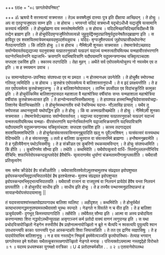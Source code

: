 +++
title = "०८ छागलेयोपनिषत्"

+++
ॐ ऋषयो वै सरस्वत्यां सत्रमासत । तेऽथ कवषमैलूषं दास्याः पुत्र इति दीक्षाया आच्छिदन् । ते होचुः । अप वा एतदृग्यजुषादप साम्न इति । स होवाच । भगवन्तो यदिदं सत्रमाध्यै यदृचोऽधीध्वै यद्यजूंषि यत्सामानि कस्यायं महिमेति । ते होचुर्ब्राह्मणा वाव स्मस्तेषामेवमिति ॥ 
स होवाच । यदिदमिच्छाचिदिच्छाचिदीक्षध्वै किं तद्येन ब्राह्मण इति । ते होचुर्यदिदमृग्यजुषैरेवोपवत्वन्नो जुहुवुर्यद्वैनमुपाघ्रासिषुर्यदुपानेषतैतद्ब्राह्मणा इति । स हाविदूर एव शवशयितमात्रेयमच्छावदमुपदर्शयन्नुवाच । यदिद- मृग्यजुषैरुपवत्वं जुहोपाघ्रासीदथोपानेष्ट नैतदत्यगादिति । किं तदिति होचुः ॥ 
I 
स होवाच । नैमिषेऽमी शुनकाः सत्रमासत । तेषामात्रेयोऽच्छावदः सर्वाण्येवावर्तयद्यद्याज्या यदनुवाक्या यत्प्रातरनुवाको यत्प्रउगं यदाज्यं यन्मरुत्वतीयमित्यथ यन्महावीरसंभरणानि यदग्नेरभिवर्तनानि यद्राजाभि- क्रयणानि यदभिषावित्राणि यदौपयामानि यदुपमन्त्रणान्यथ यत्त्रिवृत्पञ्चदशः सप्तदश एकविंश इति । क्कास्य तदगादिति । तेहा मुहन् । अथैते सर्व एवोपसमेत्योचुरुप नो नयस्वेम एव त इति । स ह स्मयमान उवाच । 
 
२४ 
सामान्यवेदान्त-उपनिषदः 
संपश्यध्वा एव मा प्रमदत । न होत्तमानधम उपनेतेति । ते होचुर्मैव स्मोपनथा गतिस्तु त्वमिदिति ॥ 
स होवाच । कुरुक्षेत्र एवोपसमेत्य ये बालिशास्तानुपाध्वै । ते व इदं प्रवक्ष्यन्तीति । ते ह तत एवोपसमेत्य कुरुक्षेत्रमुपजग्मुः । ते ह बालिशानेवोपासदन् । तानिम उपसीदत एव विदांचक्रुरिति कामुका इति । ते होचुर्यत्किमिव बालिशानुपासदत महाशाला वै महाश्रोत्रिया वर्षीयांसः सन्तः यन्महाशाला महाश्रोत्रिया वर्षीयांसः कुरुक्षेत्रमध्यासत इति । ते हान्योन्यस्याभिसमीक्षामासुः । ते हापश्यन्न हास्मान्मिथुचिदेवासाववोचद्वा- लिशानेव चैतान्विचक्षतेति । ते होचुर्नमस्थानतीव वचो रेचयिप्यथ यदन्त- र्नोऽसाविह प्रायात् । यथैव तु स्मोपसन्ना अथानसूयवो यथोपद्धिन इति ॥ 
ते होचुः । किं वा अस्मत्प्रतीच्छथेति । ते होचुः । नैमिषेऽमी शुनकाः सत्रमासत । तेषामात्रेयोऽच्छावदः सर्वाण्येवावर्तयत् । यद्याज्या यदनुवाक्या यत्प्रातरनुवाको यत्प्रउगं यदाज्यं यन्मरुत्वतीयमित्यथ यन्महा- वीरसंभरणानि यदग्नेरभिवर्तनानि यद्राजाभिक्रयणानि यदभिपावित्राणि यदौपयामानि यदुपमन्त्रणान्यथ यत्त्रिवृत्पंचदश: सप्तदश एकविंश इति । कास्य तदगाद्यदयं शवशयितमशयिष्टेति । ते होचुर्नहासंवत्सरवासिनामनुब्रूयादिति खलु नः पूर्वेऽन्वशिषन् । यत्संवत्सरं वत्स्यथाथ वेदिप्यथेति । ते ह संवत्सरमूषुः ॥ ततो ह बालिशा ऊचुरवात्त वा संवत्सरमिमे ब्राह्मणाः । हन्तैषामनुब्रवामेति । ते ह गृहीत्वैवैनान् पथोऽभिसमीयुः । ते ह संक्रीडत एव कूबरिणो रथकव्यामविन्दन् । ते होचुः संपश्यध्वमिति । किं हीति । 
। कूबरिणमेव सौम्या इति । तथेति । कथमिवेति । यथैवोपसृत्वरो वार्धि- स्तिर्यगुल्ललन्तीभिरिव वीचिभि: शफाभिरेवोपस्कन्दन्नुत्प्लवेदेवं हैवैषोभि- सृत्वराणामेव धुर्याणां चंक्रमतामरीणामुत्प्लवतीति । यथैवासौ प्रतिसृत्वरेण 
 
समः समेव क्रीडेदेवं हैप संक्रीडतीति । यथैवासावितश्वेतोऽमुतश्चामुतश्च संप्रद्रवत इवोपशुष्यत इवोपस्कन्दमभिमृद्वात्यभिपातयेदेवं हैष इतश्चेतश्चा- मुतश्च संप्रद्रवत इवोपशुप्यत इवोपस्कन्दमभिमृद्भात्यभिपातयति । यथैवासौ राजानं वा राजपुरुषं वा निलयनं प्रायेदेवं हैवैष यन्ता निलयनं प्रापयतीति । ते होचुरपीदं साधीय इति । साधीय इति होचुः । ते ह तस्यैव पन्थानमनुप्रातिष्ठन्नन्तं ह सायाहन्येवोपसंपादयामासुः || 

तं यदावसायाश्वांस्तक्षापोह्यापागादथ बालिशा व्यलिष्ट । अहीदृशत् । कथमिवेति । ते होचुर्यथैतं काष्ठभारमानद्धमनुपश्यामस्तथैवावशो भूस्थः स्पन्दते । नेङ्गते न विवर्तते न च वीत इति । ते ह बालिशा ऊचुर्यदयमी- दृगभूत् किमस्यापागादिति । तक्षैवेति । तथैवैतत् सौम्या इति । आत्मा वा अस्य प्रचोदयिता करणान्यश्वाः शिरा नद्धयोऽस्थीन्युपग्रहा असृगाञ्जनं कर्म प्रतोदो वाक्यं वाणनं त्वगुपानह इति । स यथा प्रचोदयित्रापोज्झितो नेङ्गेन रुरुवीतैवं हैष प्राज्ञेनात्मनापोज्झितो न ब्रूते न चैत्यपि न श्वसत्यपि पूयुत्यपि श्वान उपधावन्त्यपि काकाः पतन्त्यपि गृधा आस्कन्दन्नपि शिवा जिघत्सन्निति । ते तत एव द्रागिव व्यज्ञासिषुः । ते ह पादयोरेवाभिम बालिशानूचुः । न ह वाव नस्तद्येन निष्कुर्म इममेवेत्यञ्जलिं कृत्वोपास्थिप- तेत्याह भगवान् छागलेयस्त इमे श्लोकाः 
यथैतत्कूबरस्तक्ष्णापोज्झितो नेङ्गते मनाक् । परित्यक्तोऽयमात्मा नस्तद्वद्देहो विरोचते ॥ १ ॥ यदस्य प्रधयश्चका युगमक्षो वरत्रिका । 
U 4 
प्रतोदश्चर्मकील . . 
॥ २ ॥ 
एतावानेवोपलब्धः
